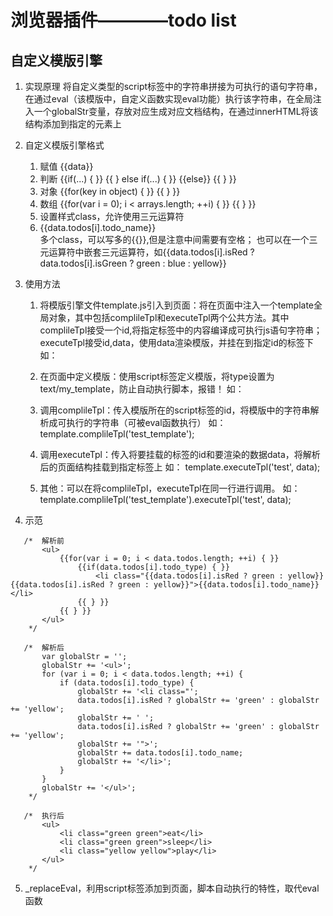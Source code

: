 # 浏览器插件————todo list

## 自定义模版引擎

1. 实现原理
    将自定义类型的script标签中的字符串拼接为可执行的语句字符串，在通过eval（该模版中，自定义函数实现eval功能）执行该字符串，在全局注入一个globalStr变量，存放对应生成对应文档结构，在通过innerHTML将该结构添加到指定的元素上

2. 自定义模版引擎格式
    1. 赋值 {{data}}
    2. 判断 {{if(...) { }} {{ } else if(...) { }} {{else}} {{ } }}
    3. 对象 {{for(key in object) { }} {{ } }}
    4. 数组 {{for(var i = 0); i < arrays.length; ++i) { }} {{ } }}
    5. 设置样式class，允许使用三元运算符 
        <li class="{{data.todos[i].isRed ? green : yellow}}">{{data.todos[i].todo_name}}</li>
        多个class，可以写多的{{}},但是注意中间需要有空格；
        也可以在一个三元运算符中嵌套三元运算符，如{{data.todos[i].isRed ? data.todos[i].isGreen ? green : blue : yellow}} 

3. 使用方法
     1. 将模版引擎文件template.js引入到页面：将在页面中注入一个template全局对象，其中包括complileTpl和executeTpl两个公共方法。其中complileTpl接受一个id,将指定标签中的内容编译成可执行js语句字符串；executeTpl接受id,data，使用data渲染模版，并挂在到指定id的标签下
        如：
            <script src="./template.js"></script>

     2. 在页面中定义模版：使用script标签定义模版，将type设置为text/my_template，防止自动执行脚本，报错！
        如：
        <script id="test_template" type="text/my_template">
            <ul>
                {{for(var i = 0; i < data.todos.length; ++i) { }}
                    {{if(data.todos[i].todo_type) { }}
                        <li class="{{data.todos[i].isRed ? green : yellow}} {{data.todos[i].isRed ? green : yellow}}">{{data.todos[i].todo_name}}</li>
                    {{ } }}
                {{ } }}
            </ul>
        </script>

     3. 调用complileTpl：传入模版所在的script标签的id，将模版中的字符串解析成可执行的字符串（可被eval函数执行）
        如：
        template.complileTpl('test_template');

     4. 调用executeTpl：传入将要挂载的标签的id和要渲染的数据data，将解析后的页面结构挂载到指定标签上
        如：
        template.executeTpl('test', data);

     5. 其他：可以在将complileTpl，executeTpl在同一行进行调用。
        如：
        template.complileTpl('test_template').executeTpl('test', data);

4. 示范
 ```
    /*  解析前
        <ul>
            {{for(var i = 0; i < data.todos.length; ++i) { }}
                {{if(data.todos[i].todo_type) { }}
                    <li class="{{data.todos[i].isRed ? green : yellow}} {{data.todos[i].isRed ? green : yellow}}">{{data.todos[i].todo_name}}</li>
                {{ } }}
            {{ } }}
        </ul>
     */
    
    /*  解析后
        var globalStr = '';
        globalStr += '<ul>';
        for (var i = 0; i < data.todos.length; ++i) {
            if (data.todos[i].todo_type) {
                globalStr += '<li class="';
                data.todos[i].isRed ? globalStr += 'green' : globalStr += 'yellow';
                globalStr += ' ';
                data.todos[i].isRed ? globalStr += 'green' : globalStr += 'yellow';
                globalStr += '">';
                globalStr += data.todos[i].todo_name;
                globalStr += '</li>';
            }
        }
        globalStr += '</ul>';
     */
    
    /*  执行后
        <ul>
            <li class="green green">eat</li>
            <li class="green green">sleep</li>
            <li class="yellow yellow">play</li>
        </ul>
     */
 ```

5. _replaceEval，利用script标签添加到页面，脚本自动执行的特性，取代eval函数

































